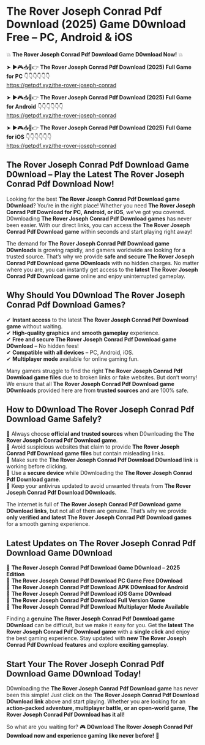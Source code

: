 # The Rover Joseph Conrad Pdf Download (2025) Game D0wnload Free – PC, Android & iOS

💥 **The Rover Joseph Conrad Pdf Download Game D0wnload Now!** 💥  

➤ ►🎮📥📱👉 **The Rover Joseph Conrad Pdf Download (2025) Full Game for PC** 👇👇👇👇👇👇  
https://getpdf.xyz/the-rover-joseph-conrad  

➤ ►🎮📥📱👉 **The Rover Joseph Conrad Pdf Download (2025) Full Game for Android** 👇👇👇👇👇👇  
https://getpdf.xyz/the-rover-joseph-conrad  

➤ ►🎮📥📱👉 **The Rover Joseph Conrad Pdf Download (2025) Full Game for iOS** 👇👇👇👇👇👇  
https://getpdf.xyz/the-rover-joseph-conrad  

## The Rover Joseph Conrad Pdf Download Game D0wnload – Play the Latest The Rover Joseph Conrad Pdf Download Now!

Looking for the best **The Rover Joseph Conrad Pdf Download game D0wnload**? You’re in the right place! Whether you need **The Rover Joseph Conrad Pdf Download for PC, Android, or iOS**, we’ve got you covered. D0wnloading **The Rover Joseph Conrad Pdf Download games** has never been easier. With our direct links, you can access the **The Rover Joseph Conrad Pdf Download game** within seconds and start playing right away!  

The demand for **The Rover Joseph Conrad Pdf Download game D0wnloads** is growing rapidly, and gamers worldwide are looking for a trusted source. That’s why we provide **safe and secure The Rover Joseph Conrad Pdf Download game D0wnloads** with no hidden charges. No matter where you are, you can instantly get access to the **latest The Rover Joseph Conrad Pdf Download game** online and enjoy uninterrupted gameplay.  

## **Why Should You D0wnload The Rover Joseph Conrad Pdf Download Games?**  

✔ **Instant access** to the latest **The Rover Joseph Conrad Pdf Download game** without waiting.  
✔ **High-quality graphics** and **smooth gameplay** experience.  
✔ **Free and secure The Rover Joseph Conrad Pdf Download game D0wnload** – No hidden fees!  
✔ **Compatible with all devices** – PC, Android, iOS.  
✔ **Multiplayer mode** available for online gaming fun.  

Many gamers struggle to find the right **The Rover Joseph Conrad Pdf Download game files** due to broken links or fake websites. But don’t worry! We ensure that all **The Rover Joseph Conrad Pdf Download game D0wnloads** provided here are from **trusted sources** and are 100% safe.  

## **How to D0wnload The Rover Joseph Conrad Pdf Download Game Safely?**  

📌 Always choose **official and trusted sources** when D0wnloading the **The Rover Joseph Conrad Pdf Download game**.  
📌 Avoid suspicious websites that claim to provide **The Rover Joseph Conrad Pdf Download game files** but contain misleading links.  
📌 Make sure the **The Rover Joseph Conrad Pdf Download D0wnload link** is working before clicking.  
📌 Use a **secure device** while D0wnloading the **The Rover Joseph Conrad Pdf Download game**.  
📌 Keep your antivirus updated to avoid unwanted threats from **The Rover Joseph Conrad Pdf Download D0wnloads**.  

The internet is full of **The Rover Joseph Conrad Pdf Download game D0wnload links**, but not all of them are genuine. That’s why we provide **only verified and latest The Rover Joseph Conrad Pdf Download games** for a smooth gaming experience.  

## **Latest Updates on The Rover Joseph Conrad Pdf Download Game D0wnload**  

🔹 **The Rover Joseph Conrad Pdf Download Game D0wnload – 2025 Edition**  
🔹 **The Rover Joseph Conrad Pdf Download PC Game Free D0wnload**  
🔹 **The Rover Joseph Conrad Pdf Download APK D0wnload for Android**  
🔹 **The Rover Joseph Conrad Pdf Download iOS Game D0wnload**  
🔹 **The Rover Joseph Conrad Pdf Download Full Version Game**  
🔹 **The Rover Joseph Conrad Pdf Download Multiplayer Mode Available**  

Finding a **genuine The Rover Joseph Conrad Pdf Download game D0wnload** can be difficult, but we make it easy for you. Get the **latest The Rover Joseph Conrad Pdf Download game** with a **single click** and enjoy the best gaming experience. Stay updated with **new The Rover Joseph Conrad Pdf Download features** and explore **exciting gameplay**.  

## **Start Your The Rover Joseph Conrad Pdf Download Game D0wnload Today!**  

D0wnloading the **The Rover Joseph Conrad Pdf Download game** has never been this simple! Just click on the **The Rover Joseph Conrad Pdf Download D0wnload link** above and start playing. Whether you are looking for an **action-packed adventure, multiplayer battle, or an open-world game**, **The Rover Joseph Conrad Pdf Download has it all!**  

So what are you waiting for? 🎮 **D0wnload The Rover Joseph Conrad Pdf Download now and experience gaming like never before!** 🚀  